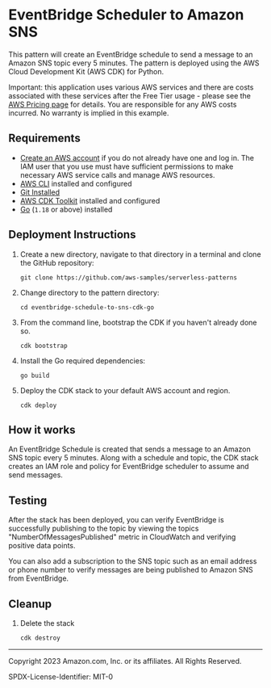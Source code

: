 # EventBridge Scheduler to Amazon SNS

This pattern will create an EventBridge schedule to send a message to an Amazon SNS topic every 5 minutes. The pattern is deployed using the AWS Cloud Development Kit (AWS CDK) for Python. 

Important: this application uses various AWS services and there are costs associated with these services after the Free Tier usage - please see the [AWS Pricing page](https://aws.amazon.com/pricing/) for details. You are responsible for any AWS costs incurred. No warranty is implied in this example.

## Requirements

* [Create an AWS account](https://portal.aws.amazon.com/gp/aws/developer/registration/index.html) if you do not already have one
  and log in. The IAM user that you use must have sufficient permissions to make necessary AWS service calls and manage AWS
  resources.
* [AWS CLI](https://docs.aws.amazon.com/cli/latest/userguide/install-cliv2.html) installed and configured
* [Git Installed](https://git-scm.com/book/en/v2/Getting-Started-Installing-Git)
* [AWS CDK Toolkit](https://docs.aws.amazon.com/cdk/latest/guide/cli.html) installed and configured
* [Go](https://go.dev/dl/) (`1.18` or above) installed

## Deployment Instructions

1. Create a new directory, navigate to that directory in a terminal and clone the GitHub repository:
    ``` 
    git clone https://github.com/aws-samples/serverless-patterns
    ```
2. Change directory to the pattern directory:
    ```
    cd eventbridge-schedule-to-sns-cdk-go
    ```
3. From the command line, bootstrap the CDK if you haven't already done so. 
    ```
    cdk bootstrap 
    ```
4. Install the Go required dependencies:
    ```
    go build
    ```
5. Deploy the CDK stack to your default AWS account and region. 
    ```
    cdk deploy
    ```

## How it works

An EventBridge Schedule is created that sends a message to an Amazon SNS topic every 5 minutes. Along with a schedule and topic, the CDK stack creates an IAM role and policy for EventBridge scheduler to assume and send messages. 

## Testing
After the stack has been deployed, you can verify EventBridge is successfully publishing to the topic by viewing the topics "NumberOfMessagesPublished" metric in CloudWatch and verifying positive data points. 

You can also add a subscription to the SNS topic such as an email address or phone number to verify messages are being published to Amazon SNS from EventBridge.

## Cleanup
 
1. Delete the stack
    ```bash
    cdk destroy
    ```
----
Copyright 2023 Amazon.com, Inc. or its affiliates. All Rights Reserved.

SPDX-License-Identifier: MIT-0